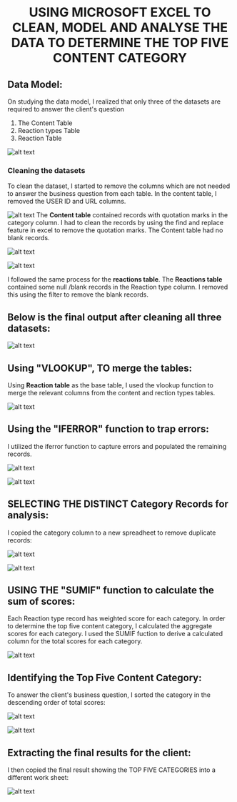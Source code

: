 # <p align="center">  USING MICROSOFT EXCEL TO CLEAN, MODEL AND ANALYSE THE DATA TO DETERMINE THE TOP FIVE CONTENT CATEGORY
## Data Model:

On studying the data model, I realized that only three of the datasets are required to answer the client's question

<OL>
  <li>The Content Table</li> 
  <li>Reaction types Table</li>
  <li>Reaction Table</li>
</OL>


![alt text](https://github.com/bukkywins/Data-Analysis_Project-1/blob/main/images/Data-Model.jpeg "The Data Model")

### Cleaning the datasets
To clean the dataset, I started to remove the columns which are not needed to answer the business question from each table. In the content table, I removed the USER ID and URL columns.

![alt text](https://github.com/bukkywins/Data-Analysis_Project-1/blob/main/images/Project-1_Excel1.png "The Content Table")
The <b>Content table</b> contained records with quotation marks in the category column. I had to clean the records by using the find and replace feature in excel to remove the quotation marks. The Content table had no blank records.

![alt text](https://github.com/bukkywins/Data-Analysis_Project-1/blob/main/images/Project-1_Excel2.png "The Content Table")

![alt text](https://github.com/bukkywins/Data-Analysis_Project-1/blob/main/images/Project-1_Excel3.png "The Content Table")

I followed the same process for the <b>reactions table</b>. The <b>Reactions table</b> contained some null /blank records in the Reaction type column. I removed this using the filter to remove the blank records.

## Below is the final output after cleaning all three datasets:

![alt text](https://github.com/bukkywins/Data-Analysis_Project-1/blob/main/images/Project-1_Excel7b.png "The Content Table")


## Using "VLOOKUP", TO merge the tables:

Using <b>Reaction table</b> as the base table, I used the vlookup function  to merge the relevant columns from the content and rection types tables.

![alt text](https://github.com/bukkywins/Data-Analysis_Project-1/blob/main/images/Project-1_Excel8.png "The Content Table")


## Using the "IFERROR" function to trap errors:

I utilized the iferror function to capture errors and populated the remaining records.

![alt text](https://github.com/bukkywins/Data-Analysis_Project-1/blob/main/images/Project-1_Excel9.png "The Content Table")

![alt text](https://github.com/bukkywins/Data-Analysis_Project-1/blob/main/images/Project-1_Excel10.png "The Content Table")


## SELECTING THE DISTINCT Category Records for analysis:

I copied the category column to a new spreadheet to remove duplicate records:

![alt text](https://github.com/bukkywins/Data-Analysis_Project-1/blob/main/images/Project-1_Excel11.png "The Content Table")

![alt text](https://github.com/bukkywins/Data-Analysis_Project-1/blob/main/images/Project-1_Excel12.png "The Content Table")

## USING THE "SUMIF" function to calculate the sum of scores:

Each Reaction type record has weighted score for each category. In order to determine the top five content category, I calculated the aggregate scores for each category. I used the SUMIF fuction to derive a calculated column for the total scores for each category.

![alt text](https://github.com/bukkywins/Data-Analysis_Project-1/blob/main/images/Project-1_Excel11.png "The Content Table")


## Identifying the Top Five Content Category:

To answer the client's business question, I sorted the category in the descending order of total scores:


![alt text](https://github.com/bukkywins/Data-Analysis_Project-1/blob/main/images/Project-1_Excel14.png "The Content Table")


![alt text](https://github.com/bukkywins/Data-Analysis_Project-1/blob/main/images/Project-1_Excel15.png "The Content Table")


## Extracting the final results for the client:

I then copied the final result showing the TOP FIVE CATEGORIES into a different work sheet:

![alt text](https://github.com/bukkywins/Data-Analysis_Project-1/blob/main/images/Project-1_Excel16.png "The Content Table")




